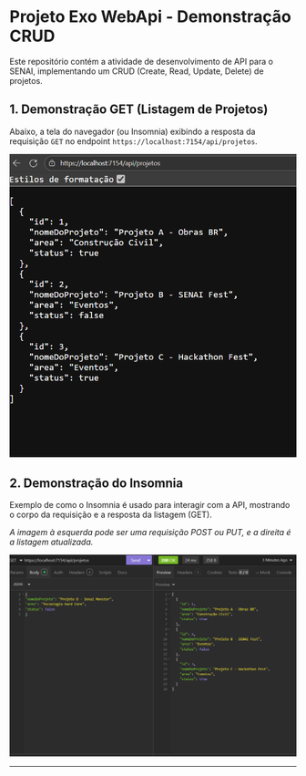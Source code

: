 # Projeto Exo WebApi - Demonstração CRUD

Este repositório contém a atividade de desenvolvimento de API para o SENAI, implementando um CRUD (Create, Read, Update, Delete) de projetos.

## 1. Demonstração GET (Listagem de Projetos)

Abaixo, a tela do navegador (ou Insomnia) exibindo a resposta da requisição `GET` no endpoint `https://localhost:7154/api/projetos`.

![Listagem de projetos via GET na web](assets/exoapi.png)

## 2. Demonstração do Insomnia

Exemplo de como o Insomnia é usado para interagir com a API, mostrando o corpo da requisição e a resposta da listagem (GET).

*A imagem à esquerda pode ser uma requisição POST ou PUT, e a direita é a listagem atualizada.*

![Captura de tela do Insomnia mostrando a requisição e a resposta JSON](assets/insomnia.png)

---
